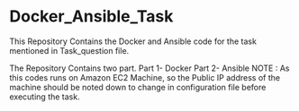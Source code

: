 # Docker_Ansible_Task
This Repository Contains the Docker and Ansible code for the task mentioned in Task_question file.

The Repository Contains two part. 
Part 1- Docker 
Part 2- Ansible
NOTE : As this codes runs on Amazon EC2 Machine, so the Public IP address of the machine should be noted down to change in configuration file before executing the task.

